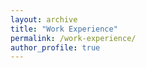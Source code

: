 ```yaml
---
layout: archive
title: "Work Experience"
permalink: /work-experience/
author_profile: true
---
```


